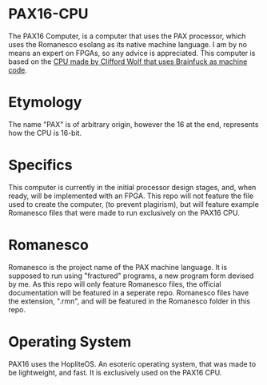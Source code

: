 # PAX16-CPU
The PAX16 Computer, is a computer that uses the PAX processor, which uses the Romanesco esolang as its native machine language. I am by no means an expert on FPGAs, so any advice is appreciated. This computer is based on the [CPU made by Clifford Wolf that uses Brainfuck as machine code](http://www.clifford.at/bfcpu/bfcpu.html).
# Etymology 
The name "PAX" is of arbitrary origin, however the 16 at the end, represents how the CPU is 16-bit. 
# Specifics
This computer is currently in the initial processor design stages, and, when ready, will be  implemented with an FPGA. This repo will not feature the file used to create the computer, (to prevent plagirism), but will feature example Romanesco files that were made to run exclusively on the PAX16 CPU.
# Romanesco
Romanesco is the project name of the PAX machine language. It is supposed to run using "fractured" programs, a new program form devised by me. As this repo will only feature Romanesco files, the official documentation will be featured in a seperate repo. Romanesco files have the extension, ".rmn", and will be featured in the Romanesco folder in this repo.
# Operating System
PAX16 uses the HopliteOS. An esoteric operating system, that was made to be lightweight, and fast. It is exclusively used on the PAX16 CPU.
